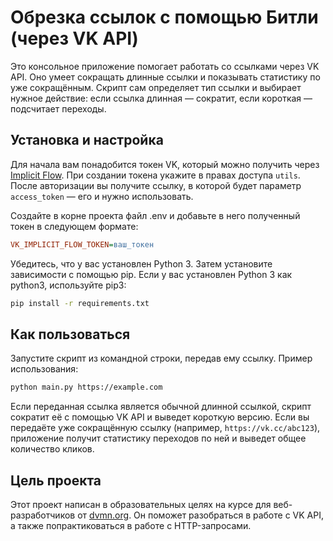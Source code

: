 # Обрезка ссылок с помощью Битли (через VK API)
Это консольное приложение помогает работать со ссылками через VK API. Оно умеет сокращать длинные ссылки и показывать статистику по уже сокращённым. Скрипт сам определяет тип ссылки и выбирает нужное действие: если ссылка длинная — сократит, если короткая — подсчитает переходы.

## Установка и настройка
Для начала вам понадобится токен VK, который можно получить через [Implicit Flow](https://dev.vk.com/ru/api/access-token/implicit-flow-community). При создании токена укажите в правах доступа `utils`. После авторизации вы получите ссылку, в которой будет параметр `access_token` — его и нужно использовать.

Создайте в корне проекта файл .env и добавьте в него полученный токен в следующем формате:
```ini
VK_IMPLICIT_FLOW_TOKEN=ваш_токен
```
Убедитесь, что у вас установлен Python 3. Затем установите зависимости с помощью pip. Если у вас установлен Python 3 как python3, используйте pip3:
```bash
pip install -r requirements.txt
```
## Как пользоваться 
Запустите скрипт из командной строки, передав ему ссылку. Пример использования:
```bash
python main.py https://example.com
```
Если переданная ссылка является обычной длинной ссылкой, скрипт сократит её с помощью VK API и выведет короткую версию. Если вы передаёте уже сокращённую ссылку (например, `https://vk.cc/abc123`), приложение получит статистику переходов по ней и выведет общее количество кликов.

## Цель проекта
Этот проект написан в образовательных целях на курсе для веб-разработчиков от [dvmn.org](https://dvmn.org/). Он поможет разобраться в работе с VK API, а также попрактиковаться в работе с HTTP-запросами.


